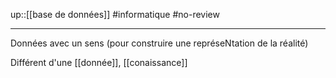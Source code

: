 up::[[base de données]]
#informatique #no-review 

----

Données avec un sens (pour construire une représeNtation de la réalité)


Différent d'une [[donnée]], [[conaissance]]

